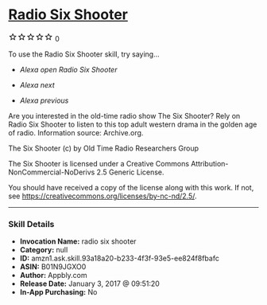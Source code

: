 # [Radio Six Shooter](http://alexa.amazon.com/#skills/amzn1.ask.skill.93a18a20-b233-4f3f-93e5-ee824f8fbafc)
![0 stars](../../images/ic_star_border_black_18dp_1x.png)![0 stars](../../images/ic_star_border_black_18dp_1x.png)![0 stars](../../images/ic_star_border_black_18dp_1x.png)![0 stars](../../images/ic_star_border_black_18dp_1x.png)![0 stars](../../images/ic_star_border_black_18dp_1x.png) 0

To use the Radio Six Shooter skill, try saying...

* *Alexa open Radio Six Shooter*

* *Alexa next*

* *Alexa previous*

Are you interested in the old-time radio show The Six Shooter? Rely on Radio Six Shooter to listen to this top adult western drama in the golden age of radio. Information source: Archive.org.

The Six Shooter (c) by Old Time Radio Researchers Group

The Six Shooter is licensed under a
Creative Commons Attribution-NonCommercial-NoDerivs 2.5 Generic License.

You should have received a copy of the license along with this work. If not, see <https://creativecommons.org/licenses/by-nc-nd/2.5/>.

***

### Skill Details

* **Invocation Name:** radio six shooter
* **Category:** null
* **ID:** amzn1.ask.skill.93a18a20-b233-4f3f-93e5-ee824f8fbafc
* **ASIN:** B01N9JGXO0
* **Author:** Appbly.com
* **Release Date:** January 3, 2017 @ 09:51:20
* **In-App Purchasing:** No
